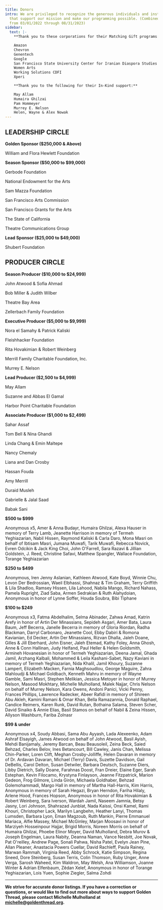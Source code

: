 ```yaml
---
title: Donors
intro: We are privileged to recognize the generous individuals and institutions
  that support our mission and make our programming possible. (Combined gifts
  from 03/01/2022 through 08/31/2023)
sidebar:
  text: |-
    **Thank you to these corporations for their Matching Gift programs:**

    Amazon
    Chevron
    Genentech
    Google
    San Francisco State University Center for Iranian Diaspora Studies
    Women Arts
    Working Solutions CDFI
    Xperi  

    **Thank you to the following for their In-Kind support:**

    May Allam
    Humaira Ghilzai
    Pam Hommeyer
    Murrey E. Nelson
    Helen, Wayne & Alex Nowak
---
```

## **LEADERSHIP CIRCLE**

**Golden Sponsor ($250,000 & Above)**

William and Flora Hewlett Foundation

**Season Sponsor ($50,000 to $99,000)**

Gerbode Foundation

National Endowment for the Arts

Sam Mazza Foundation

San Francisco Arts Commission

San Francisco Grants for the Arts

The State of California

Theatre Communications Group

**Lead Sponsor ($25,000 to $49,000)**

Shubert Foundation

## **PRODUCER CIRCLE**

**Season Producer ($10,000 to $24,999)**

John Atwood & Sofia Ahmad

Bob Miller & Judith Wilber

Theatre Bay Area

Zellerbach Family Foundation

**Executive Producer ($5,000 to $9,999)**

Nora el Samahy & Patrick Kaliski

Fleishhacker Foundation

Rita Hovakimian & Robert Weinberg

Merrill Family Charitable Foundation, Inc.

Murrey E. Nelson

**Lead Producer ($2,500 to $4,999)**

May Allam

Suzanne and Abbas El Gamal

Harbor Point Charitable Foundation

**Associate Producer ($1,000 to $2,499)**

Sahar Assaf

Tom Bell & Nina Ghandi

Linda Chang & Emin Maltepe

Nancy Chemaly

Liana and Dan Crosby

Hassan Fouda

Amy Merrill

Duraid Musleh

Gabrielle & Jalal Saad

Babak Sani

**$500 to $999**

Anonymous x5, Amer & Anna Budayr, Humaira Ghilzai, Alexa Hauser in memory of Terry Lamb, Jeanette Harrison in memory of Termeh Yeghiazarian, Nabil Hissen, Raymond Kaliski & Carla Daro, Mona Masri on behalf of Ibtisam Masri, Jumana Muwafi, Tarik Muwafi, Rebecca Novick, Evren Odcikin & Jack King Choi, John O'Farrell, Sara Razavi & Jillian Goldstein, J. Reed, Christine Safavi, Matthew Spangler, Wallace Foundation, Torange Yeghiazarian			

**$250 to $499**

Anonymous, Iren Jenny Aslanian, Kathleen Atwood, Kate Boyd, Winnie Chu, Levon Der Bedrossian, Waeil Elbhassi, Shahnaz & Tim Graham, Terry Griffith & Lila Shadloo, Ramsey Hissen, Lila Lahood, Nabila Mango, Richard Nahass, Pamela Rupright, Ziad Saba, Armen Sedrakian & Ruth Alahydoian, Anonymous in honor of Lynne Soffer, Houda Soubra, Bibi Tiphane

**$100 to $249**

Anonymous x3, Fatma Abdelhalim, Selma Abinader, Zahwa Amad, Katrin Arefy in honor of Artin Der Minassians, Sepideh Asgari, Amer Bata, Laura Baum, Jeff Becerra, Janelle Becerra in memory of Gloria Riordan, Radha Blackman, Darryl Carbonaro, Jeanette Cool, Ebby Dabiri & Romona Kavianian, Ed Decker, Artin Der Minassians, Rizvan Dhalla, Jaleh Doane, Gilles & Jill Eberhard, John Eisner, Jaleh Etemad, Kathy Foley, Anna Ghosh, Anne & Conn Hallinan, Judy Helfand, Paul Heller & Helen Goldsmith, Armineh Hovanesian in honor of Termeh Yeghiazarian, Deena Jamal, Ghada Jamil, Arzhang Kalbali, Mohammed & Leila Kashani-Sabet, Nazy Kaviani in memory of Termeh Yeghiazarian, Nida Khalil, Jamil Khoury, Suzanne Lampert, Elizabeth Macken, Farnia Maghsoudlou, George Maguire, Zahra Mahloudji & Michael Goldbach, Kenneth Mahru in memory of Wayne Gamble, Sami Masri, Stephen Melikian, Jessica Metoyer in honor of Murrey Nelson, Masood Mokhtary, Michelle Mulholland, Malek Najjar, Chris Nelson on behalf of Murrey Nelson, Kara Owens, Andoni Panici, Vicki Penny, Frances Phillips, Lawrence Radecker, Abeer Rafidi in memory of Shireen Abu Akleh, Kamini Ramani & Omar Khan, Bella Ramazannia, Donald Raphael, Candice Reimers, Karen Runk, David Rutan, Bothaina Salama, Steven Scher, David Sinaiko & Annie Elias, Basil Stamos on behalf of Nabil & Zeina Hissen, Allyson Washburn, Fariba Zolnasr

**$99 & under**

Anonymous x4, Soudy Abbasi, Sama Abu Ayyash, Lada Alexeenko, Adam Ashraf Elsayigh, James Atwood on behalf of John Atwood, Basil Ayish, Mehdi Banijamaly, Jeremy Barcan, Beau Beausoleil, Zeina Beck, Saied Behzad, Charles Belov, Ines Betancourt, Bill Cawley, Janis Chan, Melissa Chin-Parker, Loren Clift, Meghan Crosby-Jolliffe, Helen Davaran in memory of Dr. Ardavan Davaran, Michael (Terry) Davis, Suzette Davidson, Gail DeBellis, Carol Delton, Susan Detwiler, Barbara Deutsch, Suzanne Diers, Libby Dietrich, Sally Doane, Farahnas Doost, Fran Dreier, Elaine Eger, Sarah Estephan, Kevin Filocamo, Krystyna Finlayson, Jeanne Fitzpatrick, Marion Gedeon, Frog Gilmore, Linda Girón, Michaela Goldhaber, Behzad Golemohammadi, Margo Hall in memory of Martha Hall-Harris, Kim Harris, Anonymous in memory of Sarah Hegazi, Bryan Herndon, Fariha Hilaly, Arlene Hood, Frances Hopson, Anonymous in honor of Rita Hovakimian & Robert Weinberg, Sara Iverson, Wardah Jamil, Naseem Jamnia, Betsy Jasny, Lori Johnson, Shahrazad Junblat, Nada Kaissi, Onsi Kamel, Rami Khouri, Christopher Lack, Marilyn Langbehn, Heather Lanyi, Thomas Lumsden, Barbara Lyon, Eman Magzoub, Ruth Mankin, Pierre Emmanuel Mariaca, Alfie Massey, Michael McGinley, Marjan Moosavi in honor of Marziyeh Hosseinpour Hajjar, Brigid Morris, Noreen Morris on behalf of Humaira Ghilzai, Phoebe Elinor Moyer, David Mulholland, Debra Murov & Joseph Engelman, Laura Nabity, Deanna Naman, Vance Nesbitt, Joe Novak, Pat O'reilley, Andrew Page, Sonali Pahwa, Nisha Patel, Evelyn Jean Pine, Allan Pleaner, Anastacia Powers Cuellar, David Rachleff, Paula Rainey, Marwan Rammah, Virginia Reed, Abby Schrock, Katie Simpson, Regina Sneed, Dore Steinberg, Susan Terris, Colin Thomson, Ruby Unger, Anne Verga, Sarosh Waheed, Kim Waldron, May Welsh, Ana Williamson, Joanne Winter & Adrian Elfenbaum, Zêdan Xelef, Anonymous in honor of Torange Yeghiazarian, Lois Yuen, Sophie Ziegler, Salma Zohdi	

- - -

**We strive for accurate donor listings. If you have a correction or questions, or would like to find out more about ways to support Golden Thread, please contact Michelle Mulholland at [michelle@goldenthread.org](mailto:michelle@goldenthread.org).**